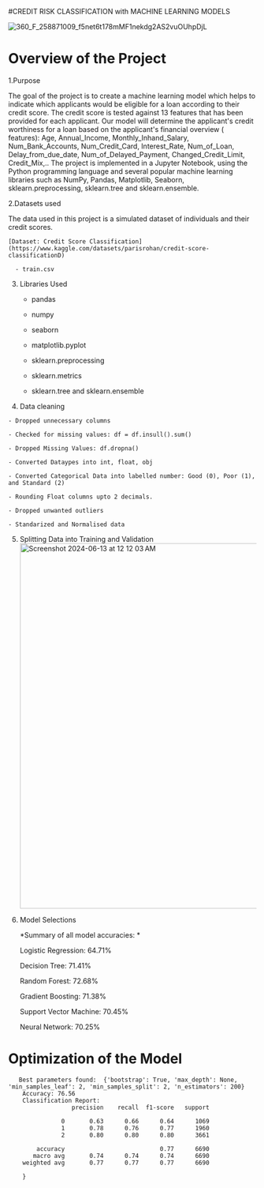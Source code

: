 #CREDIT RISK CLASSIFICATION with MACHINE LEARNING MODELS

![360_F_258871009_f5net6t178mMF1nekdg2AS2vuOUhpDjL](https://github.com/spoudel977/project4/assets/105176210/a2e7f5cc-ee19-417c-8d97-a09e9b321da0)

# Overview of the Project 
1.Purpose   

The goal of the project is to create a machine learning model which helps to indicate which applicants would be eligible for a loan according to their credit score. The credit score is tested against 13 features that has been provided for each applicant. Our model will determine the applicant's credit worthiness for a loan based on the applicant's financial overview ( features): Age, Annual_Income, Monthly_Inhand_Salary, Num_Bank_Accounts, Num_Credit_Card, Interest_Rate, Num_of_Loan, Delay_from_due_date, Num_of_Delayed_Payment, Changed_Credit_Limit, Credit_Mix,.. The project is implemented in a Jupyter Notebook, using the Python programming language and several popular machine learning libraries such as NumPy, Pandas, Matplotlib, Seaborn, sklearn.preprocessing, sklearn.tree and sklearn.ensemble. 

2.Datasets used


The data used in this project is a simulated dataset of individuals and their credit scores.

    [Dataset: Credit Score Classification](https://www.kaggle.com/datasets/parisrohan/credit-score-classificationD)

      - train.csv

      

   3. Libraries Used 

      - pandas
      
      - numpy
      
      - seaborn
      
      - matplotlib.pyplot
      
      - sklearn.preprocessing
      
      - sklearn.metrics
        
      - sklearn.tree and sklearn.ensemble




                           
   4. Data cleaning
     
    - Dropped unnecessary columns
      
    - Checked for missing values: df = df.insull().sum()
    
    - Dropped Missing Values: df.dropna()
    
    - Converted Dataypes into int, float, obj
    
    - Converted Categorical Data into labelled number: Good (0), Poor (1), and Standard (2)

    - Rounding Float columns upto 2 decimals.

    - Dropped unwanted outliers 

    - Standarized and Normalised data

    

    
   5. Splitting Data into Training and Validation
      <img width="740" alt="Screenshot 2024-06-13 at 12 12 03 AM"               src="https://github.com/spoudel977/project4/assets/105176210/c7f137ba-a4f8-4c57-81da-46de0ed8ea28">




6. Model Selections

   
    *Summary of all model accuracies: *
   
    Logistic Regression: 64.71%
   
    Decision Tree: 71.41%
   
    Random Forest: 72.68%
   
    Gradient Boosting: 71.38%
   
    Support Vector Machine: 70.45%
   
    Neural Network: 70.25%
    
    
# Optimization of the Model 
       Best parameters found:  {'bootstrap': True, 'max_depth': None, 'min_samples_leaf': 2, 'min_samples_split': 2, 'n_estimators': 200}
        Accuracy: 76.56
        Classification Report:
                      precision    recall  f1-score   support

                   0       0.63      0.66      0.64      1069
                   1       0.78      0.76      0.77      1960
                   2       0.80      0.80      0.80      3661

            accuracy                           0.77      6690
           macro avg       0.74      0.74      0.74      6690
        weighted avg       0.77      0.77      0.77      6690

        }
        
